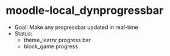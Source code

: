 # moodle-local_dynprogressbar
+ Goal: Make any progressbar updated in real-time
+ Status: 
  + theme_learnr progress bar 
  + block_game progress
